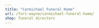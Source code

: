 ```yaml
---
title: "Carmichael Funeral Home"
url: /fort-wayne/carmichael-funeral-home/
shop: funeral directors
---
```

